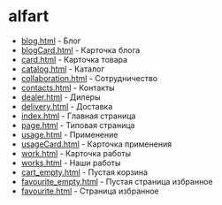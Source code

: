 # alfart

- [blog.html](https://iv-tsim.ru/alfart/blog.html) - Блог
- [blogCard.html](https://iv-tsim.ru/alfart/blogCard.html) - Карточка блога
- [card.html](https://iv-tsim.ru/alfart/card.html) - Карточка товара
- [catalog.html](https://iv-tsim.ru/alfart/catalog.html) - Каталог
- [collaboration.html](https://iv-tsim.ru/alfart/collaboration.html) - Сотрудничество
- [contacts.html](https://iv-tsim.ru/alfart/contacts.html) - Контакты
- [dealer.html](https://iv-tsim.ru/alfart/dealer.html) - Дилеры
- [delivery.html](https://iv-tsim.ru/alfart/delivery.html) - Доставка
- [index.html](https://iv-tsim.ru/alfart/index.html) - Главная страница
- [page.html](https://iv-tsim.ru/alfart/page.html) - Типовая страница
- [usage.html](https://iv-tsim.ru/alfart/usage.html) - Применение
- [usageCard.html](https://iv-tsim.ru/alfart/usageCard.html) - Карточка применения
- [work.html](https://iv-tsim.ru/alfart/work.html) - Карточка работы
- [works.html](https://iv-tsim.ru/alfart/works.html) - Наши работы
- [cart_empty.html](https://iv-tsim.ru/alfart/cart_empty.html) - Пустая корзина
- [favourite_empty.html](https://iv-tsim.ru/alfart/favourite_empty.html) - Пустая страница избранное
- [favourite.html](https://iv-tsim.ru/alfart/favourite.html) - Страница избранное